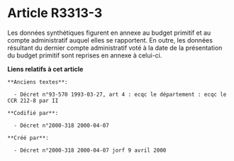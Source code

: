# Article R3313-3

Les données synthétiques figurent en annexe au budget primitif et au compte administratif auquel elles se rapportent. En
outre, les données résultant du dernier compte administratif voté à la date de la présentation du budget primitif sont
reprises en annexe à celui-ci.

**Liens relatifs à cet article**

	**Anciens textes**:

	  - Décret n°93-570 1993-03-27, art 4 : ecqc le département : ecqc le CCR 212-8 par II

	**Codifié par**:

	  - Décret n°2000-318 2000-04-07

	**Créé par**:

	  - Décret n°2000-318 2000-04-07 jorf 9 avril 2000
